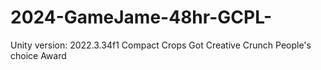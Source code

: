 # 2024-GameJame-48hr-GCPL-
Unity version: 2022.3.34f1
Compact Crops
Got Creative Crunch People's choice Award
